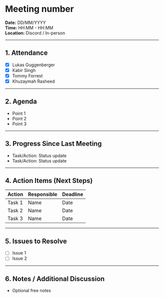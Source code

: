 # Meeting number

**Date:** DD/MM/YYYY  
**Time:** HH:MM - HH:MM  
**Location:** Discord / In-person  

---

## 1. Attendance
- [x] Lukas Guggenberger
- [x] Kabir Singh
- [x] Tommy Forrest
- [x] Khuzaymah Rasheed

---

## 2. Agenda
- Point 1
- Point 2
- Point 3

---

## 3. Progress Since Last Meeting
- Task/Action: Status update
- Task/Action: Status update

---

## 4. Action Items (Next Steps)
| Action | Responsible | Deadline |
|--------|-------------|----------|
| Task 1 | Name | Date |
| Task 2 | Name | Date |
| Task 3 | Name | Date |

---

## 5. Issues to Resolve
- [ ] Issue 1
- [ ] Issue 2

---

## 6. Notes / Additional Discussion
- Optional free notes